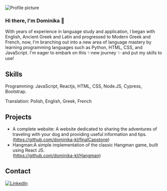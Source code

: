 ![Profile picture]()

### Hi there, I'm Dominika 👋

With years of experience in language study and application, I began with English, Ancient Greek and Latin and progressed to Modern Greek and French, now, I'm branching out into a new area of language mastery by learning programming languages such as Python, HTML, CSS, and JavaScript. 
I'm eager to embark on this  ✨new journey ✨ and put my skills to use!

## Skills ##

Programming:
JavaScript, Reactjs, HTML, CSS, Node.JS, Cypress, Bootstrap.

Translation: Polish, English, Greek, French

## Projects ##

- A complete website: A website dedicated to sharing the adventures of traveling with your dog and providing useful information and tips.<br>
(https://github.com/dominika-kl/finalCapstone)
- Hangman:A simple implementation of the classic Hangman game, built using React JS.<br> 
(https://github.com/dominika-kl/Hangman)


## Contact ##
[![LinkedIn](https://img.shields.io/badge/LinkedIn-0077B5?style=for-the-badge&logo=linkedin&logoColor=white)](https://www.linkedin.com/in/dominika-klosowska-b7293062//)
 
 
<link rel="stylesheet" href="https://use.fontawesome.com/releases/v5.15.3/css/all.css" integrity="sha384-e2uLUmC8N9EgcT6h1PTvTvrWXRk8Cz17a/6wLKcEKI1W6U8XnKKk5CITIgH1Omhj" crossorigin="anonymous">


<!--
**dominika-kl/dominika-kl** is a ✨ _special_ ✨ repository because its `README.md` (this file) appears on your GitHub profile.

Here are some ideas to get you started:

- 🔭 I’m currently working on ...
- 🌱 I’m currently learning ...
- 👯 I’m looking to collaborate on ...
- 🤔 I’m looking for help with ...
- 💬 Ask me about ...
- 📫 How to reach me: ...
- 😄 Pronouns: ...
- ⚡ Fun fact: ...
-->
